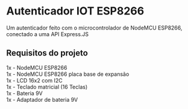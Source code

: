# Autenticador IOT ESP8266
Um autenticador feito com o microcontrolador de NodeMCU ESP8266, conectado a uma API Express.JS

## Requisitos do projeto
1x - NodeMCU ESP8266 <br />
1x - NodeMCU ESP8266 placa base de expansão <br />
1x - LCD 16x2 com I2C <br />
1x - Teclado matricial (16 Teclas) <br />
1x - Bateria 9V <br />
1x - Adaptador de bateria 9V <br />
